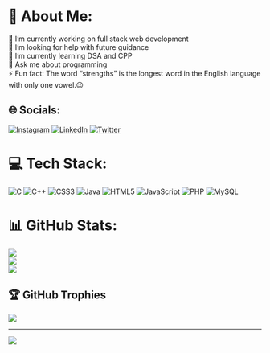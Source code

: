 # 💫 About Me:
🔭 I’m currently working on full stack web development<br>🤝 I’m looking for help with future guidance<br>🌱 I’m currently learning DSA and CPP<br>💬 Ask me about programming<br>⚡ Fun fact: The word “strengths” is the longest word in the English language with only one vowel.😉


## 🌐 Socials:
[![Instagram](https://img.shields.io/badge/Instagram-%23E4405F.svg?logo=Instagram&logoColor=white)](https://instagram.com/rishu__ranjan__) [![LinkedIn](https://img.shields.io/badge/LinkedIn-%230077B5.svg?logo=linkedin&logoColor=white)](https://linkedin.com/in/rishu--ranjan) [![Twitter](https://img.shields.io/badge/Twitter-%231DA1F2.svg?logo=Twitter&logoColor=white)](https://twitter.com/rishu__ranjan__) 

# 💻 Tech Stack:
![C](https://img.shields.io/badge/c-%2300599C.svg?style=for-the-badge&logo=c&logoColor=white) ![C++](https://img.shields.io/badge/c++-%2300599C.svg?style=for-the-badge&logo=c%2B%2B&logoColor=white) ![CSS3](https://img.shields.io/badge/css3-%231572B6.svg?style=for-the-badge&logo=css3&logoColor=white) ![Java](https://img.shields.io/badge/java-%23ED8B00.svg?style=for-the-badge&logo=java&logoColor=white) ![HTML5](https://img.shields.io/badge/html5-%23E34F26.svg?style=for-the-badge&logo=html5&logoColor=white) ![JavaScript](https://img.shields.io/badge/javascript-%23323330.svg?style=for-the-badge&logo=javascript&logoColor=%23F7DF1E) ![PHP](https://img.shields.io/badge/php-%23777BB4.svg?style=for-the-badge&logo=php&logoColor=white) ![MySQL](https://img.shields.io/badge/mysql-%2300f.svg?style=for-the-badge&logo=mysql&logoColor=white)
# 📊 GitHub Stats:
![](https://github-readme-stats.vercel.app/api?username=rishuranjan11&theme=buefy&hide_border=true&include_all_commits=false&count_private=false)<br/>
![](https://github-readme-streak-stats.herokuapp.com/?user=rishuranjan11&theme=buefy&hide_border=true)<br/>
![](https://github-readme-stats.vercel.app/api/top-langs/?username=rishuranjan11&theme=buefy&hide_border=true&include_all_commits=false&count_private=false&layout=compact)

## 🏆 GitHub Trophies
![](https://github-profile-trophy.vercel.app/?username=rishuranjan11&theme=radical&no-frame=true&no-bg=true&margin-w=4)

---
[![](https://visitcount.itsvg.in/api?id=rishuranjan11&icon=0&color=0)](https://visitcount.itsvg.in)

<!-- Proudly created with GPRM ( https://gprm.itsvg.in ) -->
